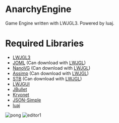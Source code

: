 # AnarchyEngine

Game Engine written with LWJGL3. Powered by luaj.

# Required Libraries
- [LWJGL3](https://www.lwjgl.org/)
- [JOML](https://github.com/JOML-CI/JOML) (Can download with [LWJGL](https://www.lwjgl.org/customize))
- [NanoVG](https://github.com/memononen/nanovg) (Can download with [LWJGL](https://www.lwjgl.org/customize))
- [Assimp](https://github.com/assimp/assimp) (Can download with [LWJGL](https://www.lwjgl.org/customize))
- [STB](https://github.com/nothings/stb) (Can download with [LWJGL](https://www.lwjgl.org/customize))
- [LWJGUI](https://github.com/orange451/LWJGUI/)
- [JBullet](https://github.com/jMonkeyEngine/jmonkeyengine/tree/master/jme3-jbullet)
- [Kryonet](https://github.com/EsotericSoftware/kryonet)
- [JSON-Simple](https://code.google.com/archive/p/json-simple/downloads)
- [luaj](http://www.luaj.org/luaj/3.0/README.html)


![pong](https://i.imgur.com/EBIDL8M.gif)
![editor1](https://cdn.discordapp.com/attachments/511187289897173009/522436178088034305/unknown.png)
